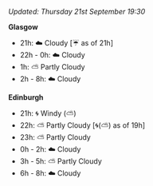 *Updated: Thursday 21st September 19:30*

**Glasgow**

* 21h: :cloud: Cloudy [:umbrella: as of 21h]
* 22h - 0h: :cloud: Cloudy
* 1h: :partly_sunny: Partly Cloudy
* 2h - 8h: :cloud: Cloudy

**Edinburgh**

* 21h: :cyclone: Windy (:partly_sunny:)
* 22h: :partly_sunny: Partly Cloudy [:cyclone:(:partly_sunny:) as of 19h]
* 23h: :partly_sunny: Partly Cloudy
* 0h - 2h: :cloud: Cloudy
* 3h - 5h: :partly_sunny: Partly Cloudy
* 6h - 8h: :cloud: Cloudy
